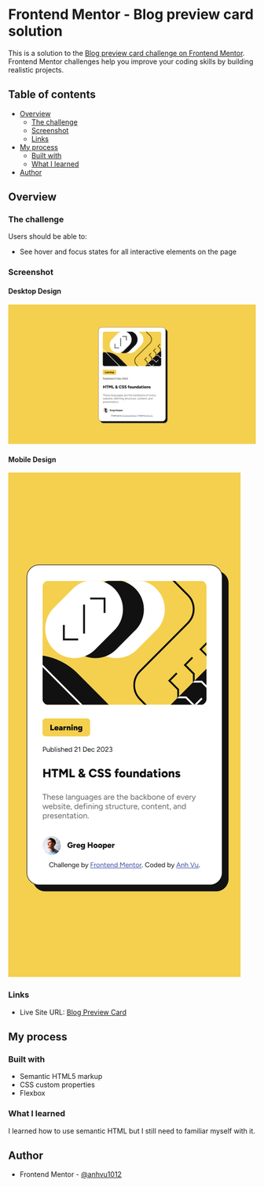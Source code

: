 # Frontend Mentor - Blog preview card solution

This is a solution to the [Blog preview card challenge on Frontend Mentor](https://www.frontendmentor.io/challenges/blog-preview-card-ckPaj01IcS). Frontend Mentor challenges help you improve your coding skills by building realistic projects.

## Table of contents

- [Overview](#overview)
  - [The challenge](#the-challenge)
  - [Screenshot](#screenshot)
  - [Links](#links)
- [My process](#my-process)
  - [Built with](#built-with)
  - [What I learned](#what-i-learned)
- [Author](#author)

## Overview

### The challenge

Users should be able to:

- See hover and focus states for all interactive elements on the page

### Screenshot

#### Desktop Design

![](desktop_screenshot.png)

#### Mobile Design

![](mobile_screenshot.png)

### Links

- Live Site URL: [Blog Preview Card](https://anhvu1012.github.io/blog-preview-card-main/)

## My process

### Built with

- Semantic HTML5 markup
- CSS custom properties
- Flexbox

### What I learned

I learned how to use semantic HTML but I still need to familiar myself with it.

## Author

- Frontend Mentor - [@anhvu1012](https://www.frontendmentor.io/profile/anhvu1012)
